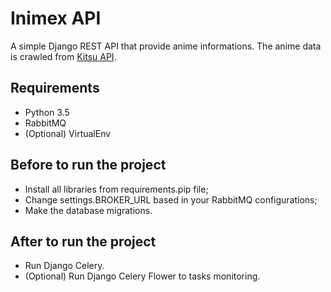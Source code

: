 Inimex API
=======================

A simple Django REST API that provide anime informations.
The anime data is crawled from [Kitsu API](https://kitsu.io/).

Requirements
-------------------------
- Python 3.5
- RabbitMQ
- (Optional) VirtualEnv

Before to run the project
-------------------------

- Install all libraries from requirements.pip file;
- Change settings.BROKER_URL based in your RabbitMQ configurations;
- Make the database migrations.

After to run the project
-------------------------

- Run Django Celery.
- (Optional) Run Django Celery Flower to tasks monitoring.